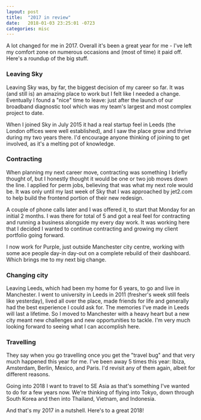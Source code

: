 ```yaml
---
layout: post
title:  "2017 in review"
date:   2018-01-03 23:25:01 -0723
categories: misc
---
```


A lot changed for me in 2017. Overall it's been a great year for me - I've left my comfort zone on numerous occasions and (most of time) it paid off. Here's a roundup of the big stuff.

### Leaving Sky

Leaving Sky was, by far, the biggest decision of my career so far. It was (and still is) an amazing place to work but I felt like I needed a change. Eventually I found a "nice" time to leave: just after the launch of our broadband diagnostic tool which was my team's largest and most complex project to date.

When I joined Sky in July 2015 it had a real startup feel in Leeds (the London offices were well established), and I saw the place grow and thrive during my two years there. I'd encourage anyone thinking of joining to get involved, as it's a melting pot of knowledge.

### Contracting

When planning my next career move, contracting was something I briefly thought of, but I honestly thought it would be one or two job moves down the line. I applied for perm jobs, believing that was what my next role would be. It was only until my last week of Sky that I was approached by jet2.com to help build the frontend portion of their new redesign.

A couple of phone calls later and I was offered it, to start that Monday for an initial 2 months. I was there for total of 5 and got a real feel for contracting and running a business alongside my every day work. It was working here that I decided I wanted to continue contracting and growing my client portfolio going forward.

I now work for Purple, just outside Manchester city centre, working with some ace people day-in day-out on a complete rebuild of their dashboard. Which brings me to my next big change.

### Changing city

Leaving Leeds, which had been my home for 6 years, to go and live in Manchester. I went to university in Leeds in 2011 (fresher's week still feels like yesterday), lived all over the place, made friends for life and generally had the best experience I could ask for. The memories I've made in Leeds will last a lifetime. So I moved to Manchester with a heavy heart but a new city meant new challenges and new opportunities to tackle. I'm very much looking forward to seeing what I can accomplish here.

### Travelling

They say when you go travelling once you get the "travel bug" and that very much happened this year for me. I've been away 5 times this year: Ibiza, Amsterdam, Berlin, Mexico, and Paris. I'd revisit any of them again, albeit for different reasons.

Going into 2018 I want to travel to SE Asia as that's something I've wanted to do for a few years now. We're thinking of flying into Tokyo, down through South Korea and then into Thailand, Vietnam, and Indonesia.



And that's my 2017 in a nutshell. Here's to a great 2018!
